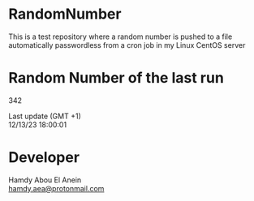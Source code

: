 # RandomNumber    
This is a test repository where a random number is pushed to a file automatically passwordless from a cron job in my Linux CentOS server    
# Random Number of the last run   
342
      
Last update (GMT +1)    
12/13/23 18:00:01
# Developer    
Hamdy Abou El Anein   
hamdy.aea@protonmail.com
